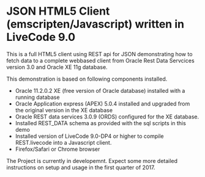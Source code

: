 # JSON HTML5 Client (emscripten/Javascript) written in LiveCode 9.0

This is a full HTML5 client using REST api for JSON demonstrating how to fetch data to a complete webbased client from Oracle Rest Data Servcices version 3.0 and Oracle XE 11g database.

This demonstration is based on following components installed.

* Oracle 11.2.0.2 XE (free version of Oracle database) installed with a running database
* Oracle Application express (APEX) 5.0.4 installed and upgraded from the original version in the XE database
* Oracle REST data services 3.0.9 (ORDS) configured for the XE database.
* Installed REST_DATA schema as provided with the sql scripts in this demo
* Installed version of LiveCode 9.0-DP4 or higher to compile REST.livecode into a Javascript client.
* Firefox/Safari or Chrome browser

The Project is currently in developemnt. Expect some more detailed instructions on setup and usage in the first quarter of 2017.
